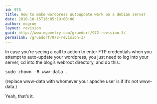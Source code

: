 ```yaml
---
id: 978
title: How to make wordpress autoupdate work on a debian server
date: 2010-10-15T16:05:19+00:00
author: mcgrue
layout: revision
guid: http://www.egometry.com/gruedorf/972-revision-3/
permalink: /gruedorf/972-revision-3/
---
```

In case you&#8217;re seeing a call to action to enter FTP credentials when you attempt to auto-update your wordpress, you just need to log into your server, cd into the blog&#8217;s webroot directory, and do this:

<pre>sudo chown -R www-data .</pre>

(replace www-data with whomever your apache user is if it&#8217;s not www-data.)

Yeah, that&#8217;s it.
